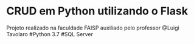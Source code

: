 # CRUD em Python utilizando o Flask
Projeto realizado na faculdade FAISP auxiliado pelo professor @Luigi Tavolaro
#Python 3.7 #SQL Server
